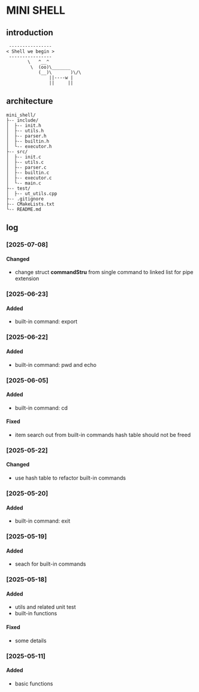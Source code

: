 # MINI SHELL

## introduction

```text
 ----------------
< Shell we begin >
 ----------------
        \   ^__^
         \  (oo)\_______
            (__)\       )\/\
                ||----w |
                ||     ||
```

## architecture

```
mini_shell/
├-- include/
│  ├-- init.h
│  ├-- utils.h
│  ├-- parser.h
│  ├-- builtin.h
│  └-- executor.h
├-- src/
│  ├-- init.c
│  ├-- utils.c
│  ├-- parser.c
│  ├-- builtin.c
│  ├-- executor.c
│  └-- main.c
├-- test/
│  ├-- ut_utils.cpp
├-- .gitignore
├-- CMakeLists.txt
└-- README.md
```

## log

### [2025-07-08]
#### Changed
- change struct **commandStru** from single command to linked list for pipe extension

### [2025-06-23]
#### Added
- built-in command: export

### [2025-06-22]
#### Added
- built-in command: pwd and echo

### [2025-06-05]
#### Added
- built-in command: cd
#### Fixed
- item search out from built-in commands hash table should not be freed

### [2025-05-22]
#### Changed
- use hash table to refactor built-in commands

### [2025-05-20]
#### Added
- built-in command: exit

### [2025-05-19]
#### Added
- seach for built-in commands 
 
### [2025-05-18]
#### Added
- utils and related unit test
- built-in functions
#### Fixed
- some details

### [2025-05-11]
#### Added
- basic functions

